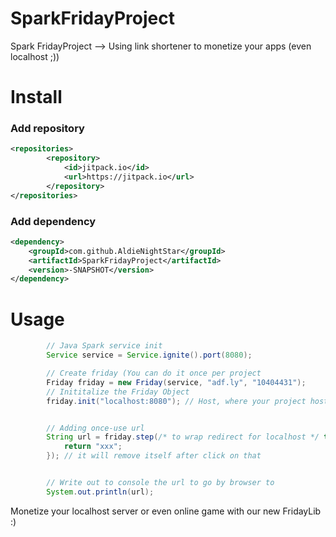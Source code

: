 # SparkFridayProject
Spark FridayProject --> Using link shortener to monetize your apps (even localhost ;))

# Install

### Add repository
```xml
<repositories>
        <repository>
            <id>jitpack.io</id>
            <url>https://jitpack.io</url>
        </repository>
</repositories>
```

### Add dependency
```xml
<dependency>
    <groupId>com.github.AldieNightStar</groupId>
    <artifactId>SparkFridayProject</artifactId>
    <version>-SNAPSHOT</version>
</dependency>
```


# Usage
``` java
        // Java Spark service init
        Service service = Service.ignite().port(8080);

        // Create friday (You can do it once per project
        Friday friday = new Friday(service, "adf.ly", "10404431");
        // Inititalize the Friday Object
        friday.init("localhost:8080"); // Host, where your project hosted (ex: mysite.com)


        // Adding once-use url
        String url = friday.step(/* to wrap redirect for localhost */ true, (req, res) -> {
            return "xxx";
        }); // it will remove itself after click on that


        // Write out to console the url to go by browser to
        System.out.println(url);

```

Monetize your localhost server or even online game with our new FridayLib :)

